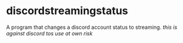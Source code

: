 # discordstreamingstatus
A program that changes a discord account status to streaming. *this is against discord tos use at own risk*
